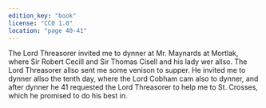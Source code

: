 ```yaml
---
edition_key: "book"
license: "CC0 1.0"
location: "page 40-41"
---
```

The Lord Threasorer invited me to dynner at Mr. Maynards
at Mortlak, where Sir Robert Cecill and Sir Thomas Cisell and
his lady wer allso. The Lord Threasorer allso sent me some
venison to supper. He invited me to dynner allso the tenth day,
where the Lord Cobham cam also to dynner, and after dynner he
41 requested the Lord Threasorer to help me to St. Crosses, which
he promised to do his best in.
